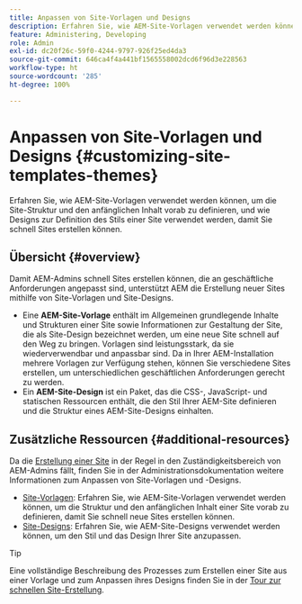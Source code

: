 ```yaml
---
title: Anpassen von Site-Vorlagen und Designs
description: Erfahren Sie, wie AEM-Site-Vorlagen verwendet werden können, um die Site-Struktur und den anfänglichen Inhalt vorab zu definieren, und wie Designs zur Definition des Stils einer Site verwendet werden, damit Sie schnell Sites erstellen können.
feature: Administering, Developing
role: Admin
exl-id: dc20f26c-59f0-4244-9797-926f25ed4da3
source-git-commit: 646ca4f4a441bf1565558002dcd6f96d3e228563
workflow-type: ht
source-wordcount: '285'
ht-degree: 100%

---
```


# Anpassen von Site-Vorlagen und Designs {#customizing-site-templates-themes}

Erfahren Sie, wie AEM-Site-Vorlagen verwendet werden können, um die Site-Struktur und den anfänglichen Inhalt vorab zu definieren, und wie Designs zur Definition des Stils einer Site verwendet werden, damit Sie schnell Sites erstellen können.

## Übersicht {#overview}

Damit AEM-Admins schnell Sites erstellen können, die an geschäftliche Anforderungen angepasst sind, unterstützt AEM die Erstellung neuer Sites mithilfe von Site-Vorlagen und Site-Designs.

* Eine **AEM-Site-Vorlage** enthält im Allgemeinen grundlegende Inhalte und Strukturen einer Site sowie Informationen zur Gestaltung der Site, die als Site-Design bezeichnet werden, um eine neue Site schnell auf den Weg zu bringen. Vorlagen sind leistungsstark, da sie wiederverwendbar und anpassbar sind. Da in Ihrer AEM-Installation mehrere Vorlagen zur Verfügung stehen, können Sie verschiedene Sites erstellen, um unterschiedlichen geschäftlichen Anforderungen gerecht zu werden.
* Ein **AEM-Site-Design** ist ein Paket, das die CSS-, JavaScript- und statischen Ressourcen enthält, die den Stil Ihrer AEM-Site definieren und die Struktur eines AEM-Site-Designs einhalten.

## Zusätzliche Ressourcen {#additional-resources}

Da die [Erstellung einer Site](/help/sites-cloud/administering/site-creation/create-site.md) in der Regel in den Zuständigkeitsbereich von AEM-Admins fällt, finden Sie in der Administrationsdokumentation weitere Informationen zum Anpassen von Site-Vorlagen und -Designs.

* [Site-Vorlagen](/help/sites-cloud/administering/site-creation/site-templates.md): Erfahren Sie, wie AEM-Site-Vorlagen verwendet werden können, um die Struktur und den anfänglichen Inhalt einer Site vorab zu definieren, damit Sie schnell neue Sites erstellen können.
* [Site-Designs](/help/sites-cloud/administering/site-creation/site-themes.md): Erfahren Sie, wie AEM-Site-Designs verwendet werden können, um den Stil und das Design Ihrer Site anzupassen.

>[!TIP]
>
>Eine vollständige Beschreibung des Prozesses zum Erstellen einer Site aus einer Vorlage und zum Anpassen ihres Designs finden Sie in der [Tour zur schnellen Site-Erstellung](/help/journey-sites/quick-site/overview.md).
